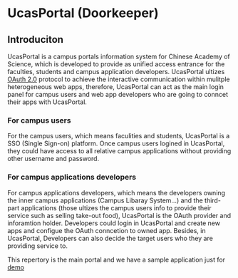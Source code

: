 # UcasPortal (Doorkeeper)

## Introduciton

UcasPortal is a campus portals information system for Chinese Academy of Science, which is developed to provide as unified access entrance for the faculties, students and campus application developers.
UcasPortal ultizes [OAuth 2.0](https://oauth.net/2/) protocol to achieve the interactive communication within mulitple heterogeneous web apps, therefore, UcasPortal can act as the main login panel for campus users and web app developers who are going to conncet their apps with UcasPortal. 

### For campus users 

For the campus users, which means faculities and students, UcasPortal is a SSO (Single Sign-on) platform. Once campus users logined in UcasPortal, they could have access to all relative campus applications without providing other username and password.

### For campus applications developers

For campus applications developers, which means the developers owning the inner campus applications (Campus Libaray System...) and the third-part applications (those ultizes the campus users info to provide their service such as selling take-out food), UcasPortal is the OAuth provider and inforamtion holder. Developers could login in UcasPortal and create new apps and configue the OAuth conncetion to owned app. Besides, in UcasPortal, Developers can also decide the target users who they are providing service to. 

This repertory is the main portal and we have a sample application just for [demo](https://github.com/PENGZhaoqing/UcasPortal_SampleApp) 



